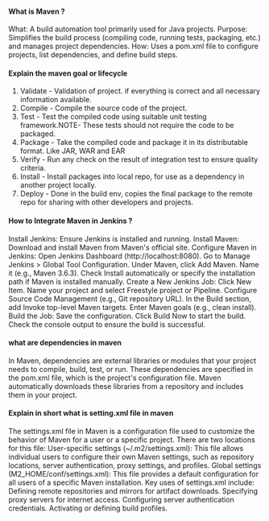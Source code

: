 #### What is Maven ? 
What: A build automation tool primarily used for Java projects.
Purpose: Simplifies the build process (compiling code, running tests, packaging, etc.) and manages project dependencies.
How: Uses a pom.xml file to configure projects, list dependencies, and define build steps.


#### Explain the maven goal or lifecycle
1. Validate -   Validation of project. if everything is correct and all necessary information available.
2. Compile - Compile the source code of the project.
3. Test - Test the compiled code using suitable unit testing framework.NOTE- These tests should not require the code to be        packaged.
4. Package -  Take the compiled code and package it in its distributable format. Like JAR, WAR and EAR
5. Verify - Run any check on the result of integration test to ensure quality criteria.
6. Install -  Install packages into local repo, for use as a dependency in another project locally.
7. Deploy - Done in the build env, copies the final package to the remote repo for sharing with other developers and projects.

####  How to Integrate Maven in Jenkins ?
Install Jenkins: Ensure Jenkins is installed and running.
Install Maven: Download and install Maven from Maven's official site.
Configure Maven in Jenkins:
Open Jenkins Dashboard (http://localhost:8080).
Go to Manage Jenkins > Global Tool Configuration.
Under Maven, click Add Maven.
Name it (e.g., Maven 3.6.3).
Check Install automatically or specify the installation path if Maven is installed manually.
Create a New Jenkins Job:
Click New Item.
Name your project and select Freestyle project or Pipeline.
Configure Source Code Management (e.g., Git repository URL).
In the Build section, add Invoke top-level Maven targets.
Enter Maven goals (e.g., clean install).
Build the Job:
Save the configuration.
Click Build Now to start the build.
Check the console output to ensure the build is successful.


#### what are dependencies in maven
   In Maven, dependencies are external libraries or modules that your project needs to compile, build, test, or run. These dependencies are specified in the pom.xml file, which is the project's configuration file. Maven automatically downloads these libraries from a repository and includes them in your project.

#### Explain in short what is setting.xml file in maven
The settings.xml file in Maven is a configuration file used to customize the behavior of Maven for a user or a specific project. There are two locations for this file:
User-specific settings (~/.m2/settings.xml): This file allows individual users to configure their own Maven settings, such as repository locations, server authentication, proxy settings, and profiles.
Global settings (M2_HOME/conf/settings.xml): This file provides a default configuration for all users of a specific Maven installation.
Key uses of settings.xml include:
Defining remote repositories and mirrors for artifact downloads.
Specifying proxy servers for internet access.
Configuring server authentication credentials.
Activating or defining build profiles.
